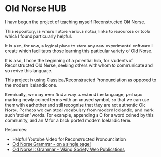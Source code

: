 Old Norse HUB
=============

I have begun the project of teaching myself Reconstructed Old Norse.

This repository, is where I store various notes, links to resources or tools which I found particularly helpful.

It is also, for now, a logical place to store any new experimental software I
create which facilitates those learning this particular variety of Old Norse.

It is also, I hope the beginning of a potential hub, for students of Reconstructed Old Norse, seeking others with
whom to communicate and so revive this language.

This project is using Classical/Reconstructed Pronounciation as opposed to
the modern Icelandic one.

Eventually, we may even find a way to extend the language, perhaps marking
newly coined terms with an unused symbol, so that we can use them with
eachother and still recognize that they are not authentic Old Norse. Perhaps we
can steal vocabulary from modern Icelandic, and mark such 'stolen' words.  For
example, appending a C for a word coined by this community, and an M for a
back ported modern Icelandic term.


Resources:  
 * [Helpful Youtube Video for Reconstructed Pronounciation](http://www.youtube.com/watch?v=JICgNRzENoQ)
 * [Old Norse Grammar - on a single page!](http://oldnorsenews.org/2008/08/old-norse-grammar-on-a-single-page/)
 * [Old Norse I: Grammar - Viking Society Web Publications](http://www.vsnrweb-publications.org.uk/NION-1.pdf)


